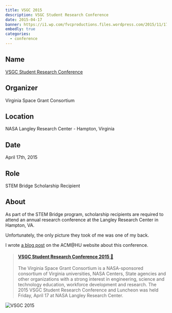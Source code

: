 ```yaml
---
title: VSGC 2015
description: VSGC Student Research Conference
date: 2015-04-17
banner: https://i1.wp.com/fvcproductions.files.wordpress.com/2015/11/17247649195_4b1578d460_b.jpg
embedly: true
categories:
  - conference
---
```


## Name

<a title="VSGC Student Research Conference" href="//www.vsgc.odu.edu/src/" target="_blank" rel="noopener">VSGC Student Research Conference</a>

## Organizer

Virginia Space Grant Consortium

## Location

NASA Langley Research Center - Hampton, Virginia

## Date

April 17th, 2015

## Role

STEM Bridge Scholarship Recipient

## About

As part of the STEM Bridge program, scholarship recipients are required to attend an annual research conference at the Langley Research Center in Hampton, VA.

Unfortunately, the only picture they took of me was one of my back.

I wrote <a href="//huacm.wordpress.com/2015/04/23/vsgc-student-research-conference-2015/" title="ACM@HU" target="_blank" rel="noopener">a blog post</a> on the ACM@HU website about this conference.

<blockquote class="embedly-card"><h4><a href="//huacm.wordpress.com/2015/04/23/vsgc-student-research-conference-2015/">VSGC Student Research Conference 2015 💼</a></h4><p>The Virginia Space Grant Consortium is a NASA-sponsored consortium of Virginia universities, NASA Centers, State agencies and other organizations with a strong interest in engineering, science and technology education, workforce development and research. The 2015 VSGC Student Research Conference and Luncheon was held Friday, April 17 at NASA Langley Research Center.</p></blockquote>

![VSGC 2015](https://i1.wp.com/fvcproductions.files.wordpress.com/2015/11/17247649195_4b1578d460_b.jpg)
